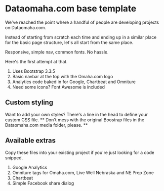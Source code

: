 Dataomaha.com base template
===========================
  
We've reached the point where a handful of people are developing projects on Dataomaha.com. 

Instead of starting from scratch each time and ending up in a similar place for the basic page structure, let's all start from the same place.

Responsive, simple nav, common fonts. No hassle.

Here's the first attempt at that.

<ol>
<li>Uses Bootstrap 3.3.5</li>
<li>Basic navbar at the top with the Omaha.com logo</li>
<li>Analytics code baked in for Google, Chartbeat and Omniture</li>
<li>Need some icons? Font Awesome is included</li>
</ol>

Custom styling
---------------

Want to add your own styles? There's a line in the head to define your custom CSS file. ** Don't mess with the original Boostrap files in the Dataomaha.com media folder, please. **

Available extras
-----------------

Copy these files into your existing project if you're just looking for a code snipped.
<ol>
<li>Google Analytics</li>
<li>Omniture tags for Omaha.com, Live Well Nebraska and NE Prep Zone</li>
<li>Chartbeat</li>
<li>Simple Facebook share dialog</li>
</ol>
